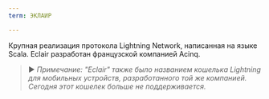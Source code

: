 ```yaml
---
term: ЭКЛАИР

---
```

Крупная реализация протокола Lightning Network, написанная на языке Scala. Eclair разработан французской компанией Acinq.

> ► *Примечание: "Eclair" также было названием кошелька Lightning для мобильных устройств, разработанного той же компанией. Сегодня этот кошелек больше не поддерживается.*